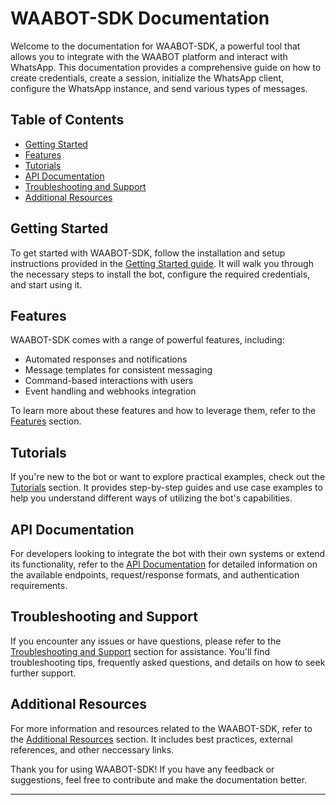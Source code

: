 <head>
<meta name="google-site-verification" content="TtClHmaJhOc4iz4nWKYhAh5KpEUBDLFTMqjq5EqaZ_g" />
</head>

# WAABOT-SDK Documentation

Welcome to the documentation for WAABOT-SDK, a powerful tool that allows you to integrate with the WAABOT platform and interact with WhatsApp. This documentation provides a comprehensive guide on how to create credentials, create a session, initialize the WhatsApp client, configure the WhatsApp instance, and send various types of messages.

## Table of Contents

- [Getting Started](getting-started/index.md)
- [Features](xtra-resources/bot-features.md)
- [Tutorials](best-practices/use-cases.md)
- [API Documentation](integration-customization/api-documentation/index.md)
- [Troubleshooting and Support](troubleshooting-support/index.md)
- [Additional Resources](xtra-resources/index.md)

## Getting Started

To get started with WAABOT-SDK, follow the installation and setup instructions provided in the [Getting Started guide](getting-started/index.md). It will walk you through the necessary steps to install the bot, configure the required credentials, and start using it.

## Features

WAABOT-SDK comes with a range of powerful features, including:

- Automated responses and notifications
- Message templates for consistent messaging
- Command-based interactions with users
- Event handling and webhooks integration

To learn more about these features and how to leverage them, refer to the [Features](xtra-resources/bot-features.md) section.

## Tutorials

If you're new to the bot or want to explore practical examples, check out the [Tutorials](best-practices/use-cases.md) section. It provides step-by-step guides and use case examples to help you understand different ways of utilizing the bot's capabilities.

## API Documentation

For developers looking to integrate the bot with their own systems or extend its functionality, refer to the [API Documentation](integration-customization/api-documentation/index.md) for detailed information on the available endpoints, request/response formats, and authentication requirements.

## Troubleshooting and Support

If you encounter any issues or have questions, please refer to the [Troubleshooting and Support](troubleshooting-support/index.md) section for assistance. You'll find troubleshooting tips, frequently asked questions, and details on how to seek further support.

## Additional Resources

For more information and resources related to the WAABOT-SDK, refer to the [Additional Resources](xtra-resources/index.md) section. It includes best practices, external references, and other neccessary links.

Thank you for using WAABOT-SDK! If you have any feedback or suggestions, feel free to contribute and make the documentation better.

---
